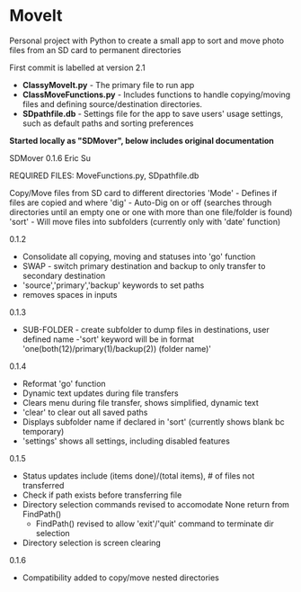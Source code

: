 MoveIt
======

Personal project with Python to create a small app to sort and move photo files from an SD card to permanent directories

First commit is labelled at version 2.1
- **ClassyMoveIt.py** - The primary file to run app
- **ClassMoveFunctions.py** - Includes functions to handle copying/moving files and defining source/destination directories.
- **SDpathfile.db** - Settings file for the app to save users' usage settings, such as default paths and sorting preferences

**Started locally as "SDMover", below includes original documentation**

SDMover 0.1.6
Eric Su

REQUIRED FILES: MoveFunctions.py, SDpathfile.db

Copy/Move files from SD card to different directories
'Mode' - Defines if files are copied and where
'dig' - Auto-Dig on or off (searches through directories until an empty one or one with more than one file/folder is found)
'sort' - Will move files into subfolders (currently only with 'date' function)

0.1.2 
- Consolidate all copying, moving and statuses into 'go' function
- SWAP - switch primary destination and backup to only transfer to secondary destination
- 'source','primary','backup' keywords to set paths
- removes spaces in inputs

0.1.3 
- SUB-FOLDER - create subfolder to dump files in destinations, user defined name
-'sort' keyword will be in format 'one(both(12)/primary(1)/backup(2)) (folder name)'

0.1.4 
- Reformat 'go' function
- Dynamic text updates during file transfers
- Clears menu during file transfer, shows simplified, dynamic text
- 'clear' to clear out all saved paths
- Displays subfolder name if declared in 'sort' (currently shows blank bc temporary)
- 'settings' shows all settings, including disabled features

0.1.5
- Status updates include (items done)/(total items), # of files not transferred
- Check if path exists before transferring file
- Directory selection commands revised to accomodate None return from FindPath()
  - FindPath() revised to allow 'exit'/'quit' command to terminate dir selection
- Directory selection is screen clearing

0.1.6 
- Compatibility added to copy/move nested directories
